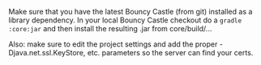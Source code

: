 Make sure that you have the latest Bouncy Castle (from git) installed as a library dependency. In your local Bouncy 
Castle checkout do a `gradle :core:jar` and then install the resulting .jar from core/build/...

Also: make sure to edit the project settings and add the proper -Djava.net.ssl.KeyStore, etc. parameters so the server 
can find your certs.
